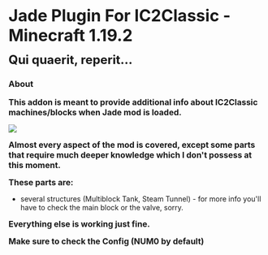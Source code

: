 **<font size="6">Jade Plugin For IC2Classic - Minecraft 1.19.2</font>**

**<font size="5">Qui quaerit, reperit...</font>**

### About 

**<font size="3">This addon is meant to provide additional info about IC2Classic machines/blocks when Jade mod is loaded.</font>**

<img src="images/full.png">

**<font size="3">Almost every aspect of the mod is covered, except some parts that require much deeper knowledge which I don't possess at this moment.</font>**

**<font size="3">These parts are:</font>**
- several structures (Multiblock Tank, Steam Tunnel) - for more info you'll have to check the main block or the valve, sorry.

**<font size="3">Everything else is working just fine.</font>**

**<font size="3">Make sure to check the Config (NUM0 by default)</font>**

